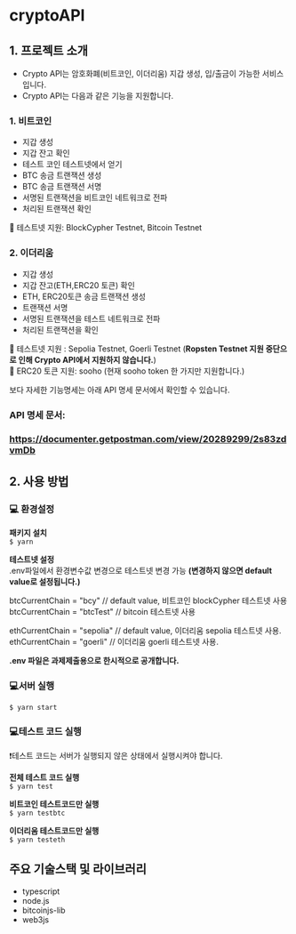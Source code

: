 # cryptoAPI

## 1. 프로젝트 소개

- Crypto API는 암호화폐(비트코인, 이더리움) 지갑 생성, 입/출금이 가능한 서비스입니다.
- Crypto API는 다음과 같은 기능을 지원합니다.

### 1. 비트코인

- 지갑 생성
- 지갑 잔고 확인
- 테스트 코인 테스트넷에서 얻기
- BTC 송금 트랜잭션 생성
- BTC 송금 트랜잭션 서명
- 서명된 트랜잭션을 비트코인 네트워크로 전파
- 처리된 트랜잭션 확인

🔨 테스트넷 지원: BlockCypher Testnet, Bitcoin Testnet

### 2. 이더리움

- 지갑 생성
- 지갑 잔고(ETH,ERC20 토큰) 확인
- ETH, ERC20토큰 송금 트랜잭션 생성
- 트랜잭션 서명
- 서명된 트랜잭션을 테스트 네트워크로 전파
- 처리된 트랜잭션을 확인

🔨 테스트넷 지원 : Sepolia Testnet, Goerli Testnet (**Ropsten Testnet 지원 중단으로 인해 Crypto API에서 지원하지 않습니다.**)  
🌈 ERC20 토큰 지원: sooho (현재 sooho token 한 가지만 지원합니다.)

보다 자세한 기능명세는 아래 API 명세 문서에서 확인할 수 있습니다.

### API 명세 문서:

### https://documenter.getpostman.com/view/20289299/2s83zdvmDb

## 2. 사용 방법

### 💻 **환경설정**

**패키지 설치**  
`$ yarn`

**테스트넷 설정**  
.env파일에서 환경변수값 변경으로 테스트넷 변경 가능 **(변경하지 않으면 default value로 설정됩니다.)**

btcCurrentChain = "bcy" // default value, 비트코인 blockCypher 테스트넷 사용  
btcCurrentChain = "btcTest" // bitcoin 테스트넷 사용

ethCurrentChain = "sepolia" // default value, 이더리움 sepolia 테스트넷 사용.  
ethCurrentChain = "goerli" // 이더리움 goerli 테스트넷 사용.

**.env 파일은 과제제출용으로 한시적으로 공개합니다.**

### 💻**서버 실행**

`$ yarn start`

### 💻**테스트 코드 실행**

❗️테스트 코드는 서버가 실행되지 않은 상태에서 실행시켜야 합니다.

**전체 테스트 코드 실행**  
`$ yarn test`

**비트코인 테스트코드만 실행**  
`$ yarn testbtc`

**이더리움 테스트코드만 실행**  
`$ yarn testeth`

## 주요 기술스택 및 라이브러리

- typescript
- node.js
- bitcoinjs-lib
- web3js
